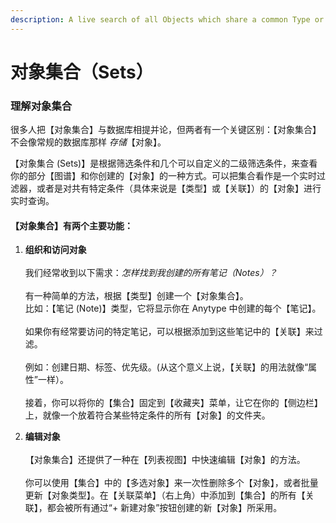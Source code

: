 ```yaml
---
description: A live search of all Objects which share a common Type or Relation
---
```


# 对象集合（Sets）

### 理解对象集合

很多人把【对象集合】与数据库相提并论，但两者有一个关键区别：【对象集合】不会像常规的数据库那样 _存储_【对象】。&#x20;

【对象集合 (Sets)】是根据筛选条件和几个可以自定义的二级筛选条件，来查看你的部分【图谱】和你创建的【对象】的一种方式。可以把集合看作是一个实时过滤器，或者是对共有特定条件（具体来说是【类型】或【关联】）的【对象】进行实时查询。

#### 【对象集合】有两个主要功能：

1. **组织和访问对象**\
   \
   我们经常收到以下需求：_怎样找到我创建的所有笔记（Notes）？_ \
   \
   有一种简单的方法，根据【类型】创建一个【对象集合】。\
   比如：【笔记 (Note)】类型，它将显示你在 Anytype 中创建的每个【笔记】。\
   \
   如果你有经常要访问的特定笔记，可以根据添加到这些笔记中的【关联】来过滤。\
   \
   例如：创建日期、标签、优先级。(从这个意义上说，【关联】的用法就像“属性”一样）。\
   \
   接着，你可以将你的【集合】固定到【收藏夹】菜单，让它在你的【侧边栏】上，就像一个放着符合某些特定条件的所有【对象】的文件夹。

2. **编辑对象**\
   \
   【对象集合】还提供了一种在【列表视图】中快速编辑【对象】的方法。\
   \
   你可以使用【集合】中的【多选对象】来一次性删除多个【对象】，或者批量更新【对象类型】。在【关联菜单】（右上角）中添加到【集合】的所有【关联】，都会被所有通过“+ 新建对象”按钮创建的新【对象】所采用。&#x20;
